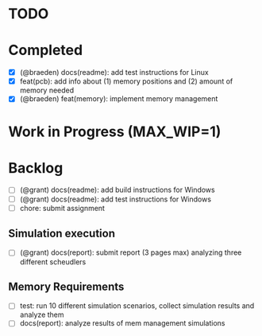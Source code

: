 # TODO

# Completed
- [X] (@braeden) docs(readme): add test instructions for Linux
- [X] feat(pcb): add info about (1) memory positions and (2) amount of memory needed
- [X] (@braeden) feat(memory): implement memory management

# Work in Progress (MAX_WIP=1)

# Backlog
- [ ] (@grant) docs(readme): add build instructions for Windows
- [ ] (@grant) docs(readme): add test instructions for Windows
- [ ] chore: submit assignment

## Simulation execution
- [ ] (@grant) docs(report): submit report (3 pages max) analyzing three different scheudlers

## Memory Requirements
- [ ] test: run 10 different simulation scenarios, collect simulation results and analyze them
- [ ] docs(report): analyze results of mem management simulations
